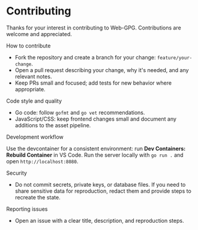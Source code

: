 Contributing
============

Thanks for your interest in contributing to Web-GPG. Contributions are welcome and appreciated.

How to contribute

- Fork the repository and create a branch for your change: `feature/your-change`.
- Open a pull request describing your change, why it's needed, and any relevant notes.
- Keep PRs small and focused; add tests for new behavior where appropriate.

Code style and quality

- Go code: follow `gofmt` and `go vet` recommendations.
- JavaScript/CSS: keep frontend changes small and document any additions to the asset pipeline.

Development workflow

Use the devcontainer for a consistent environment: run **Dev Containers: Rebuild Container** in VS Code.
Run the server locally with `go run .` and open `http://localhost:8080`.

Security

- Do not commit secrets, private keys, or database files. If you need to share sensitive data for reproduction, redact them and provide steps to recreate the state.

Reporting issues

- Open an issue with a clear title, description, and reproduction steps.
